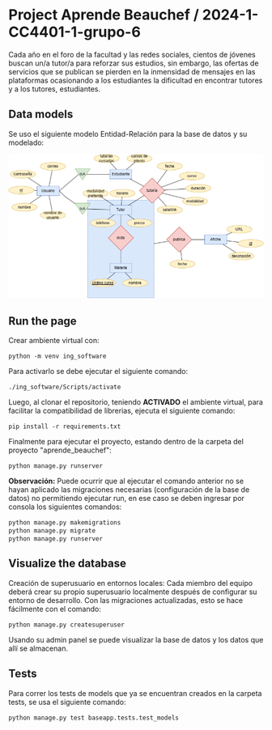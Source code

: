 # Project Aprende Beauchef / 2024-1-CC4401-1-grupo-6

Cada año en el foro de la facultad y las redes sociales, cientos de jóvenes buscan un/a tutor/a para reforzar sus estudios, sin embargo, las ofertas de servicios que se publican se pierden en la inmensidad de mensajes en las plataformas ocasionando a los estudiantes la dificultad en encontrar tutores y a los tutores, estudiantes. 

## Data models

Se uso el siguiente modelo Entidad-Relación para la base de datos y su modelado:

![Modelo Entidad-Relacion](/readme_assets/modeloEntidadRelacion.png  "Modelo Entidad Relacion")

## Run the page

Crear ambiente virtual con:
```
python -m venv ing_software
```

Para activarlo se debe ejecutar el siguiente comando:

```
./ing_software/Scripts/activate
```

Luego, al clonar el repositorio, teniendo **ACTIVADO** el ambiente virtual, para facilitar la compatibilidad de librerias, ejecuta el siguiente comando:

```
pip install -r requirements.txt
```

Finalmente para ejecutar el proyecto, estando dentro de la carpeta del proyecto "aprende_beauchef":
```
python manage.py runserver 
```

**Observación:** Puede ocurrir que al ejecutar el comando anterior no se hayan aplicado las migraciones necesarias (configuración de la base de datos) no permitiendo ejecutar run, en ese caso se deben ingresar por consola los siguientes comandos:

```
python manage.py makemigrations
python manage.py migrate
python manage.py runserver
```

## Visualize the database 
Creación de superusuario en entornos locales: Cada miembro del equipo deberá crear su propio superusuario localmente después de configurar su entorno de desarrollo. Con las migraciones actualizadas, esto se hace fácilmente con el comando: 

```
python manage.py createsuperuser
```

Usando su admin panel se puede visualizar la base de datos y los datos que allí se almacenan.

## Tests 
Para correr los tests de models que ya se encuentran creados en la carpeta tests, se usa el siguiente comando:
```
python manage.py test baseapp.tests.test_models
```